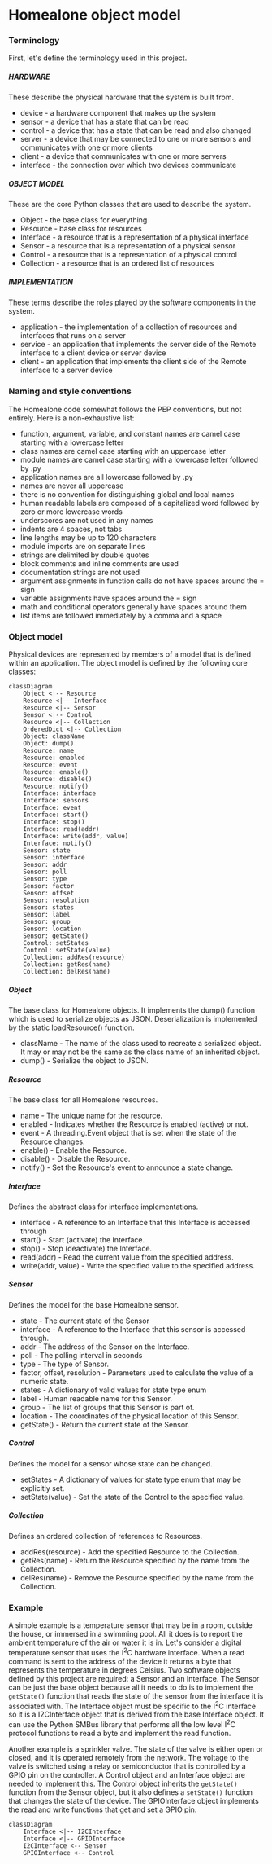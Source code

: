 # Homealone object model

### Terminology

First, let's define the terminology used in this project.

##### HARDWARE
These describe the physical hardware that the system is built from.

- device - a hardware component that makes up the system
- sensor - a device that has a state that can be read
- control - a device that has a state that can be read and also changed
- server - a device that may be connected to one or more sensors and communicates with one or more clients
- client - a device that communicates with one or more servers
- interface - the connection over which two devices communicate

##### OBJECT MODEL
These are the core Python classes that are used to describe the system.

- Object - the base class for everything
- Resource - base class for resources
- Interface - a resource that is a representation of a physical interface
- Sensor - a resource that is a representation of a physical sensor
- Control - a resource that is a representation of a physical control
- Collection - a resource that is an ordered list of resources

##### IMPLEMENTATION
These terms describe the roles played by the software components in the system.

- application - the implementation of a collection of resources and interfaces that runs on a server
- service - an application that implements the server side of the Remote interface to a client device or server device
- client - an application that implements the client side of the Remote interface to a server device

### Naming and style conventions

The Homealone code somewhat follows the PEP conventions, but not entirely.  Here is a non-exhaustive list:

- function, argument, variable, and constant names are camel case starting with a lowercase letter
- class names are camel case starting with an uppercase letter
- module names are camel case starting with a lowercase letter followed by .py
- application names are all lowercase followed by .py
- names are never all uppercase
- there is no convention for distinguishing global and local names
- human readable labels are composed of a capitalized word followed by zero or more lowercase words
- underscores are not used in any names
- indents are 4 spaces, not tabs
- line lengths may be up to 120 characters
- module imports are on separate lines
- strings are delimited by double quotes
- block comments and inline comments are used
- documentation strings are not used
- argument assignments in function calls do not have spaces around the = sign
- variable assignments have spaces around the = sign
- math and conditional operators generally have spaces around them
- list items are followed immediately by a comma and a space

### Object model
Physical devices are represented by members of a model that is defined within an application.  The object model is defined by the following core classes:

```mermaid
classDiagram
	Object <|-- Resource
	Resource <|-- Interface
	Resource <|-- Sensor
	Sensor <|-- Control
	Resource <|-- Collection
	OrderedDict <|-- Collection
	Object: className
	Object: dump()
	Resource: name
	Resource: enabled
	Resource: event
	Resource: enable()
	Resource: disable()
	Resource: notify()
	Interface: interface
	Interface: sensors
	Interface: event
	Interface: start()
	Interface: stop()
	Interface: read(addr)
	Interface: write(addr, value)
	Interface: notify()
    Sensor: state
    Sensor: interface
    Sensor: addr
    Sensor: poll
	Sensor: type
    Sensor: factor
    Sensor: offset
    Sensor: resolution
    Sensor: states
	Sensor: label
	Sensor: group
	Sensor: location
	Sensor: getState()
    Control: setStates
	Control: setState(value)
	Collection: addRes(resource)
	Collection: getRes(name)
	Collection: delRes(name)
```

##### Object
The base class for Homealone objects.  It implements the dump() function which is used to serialize objects as JSON.  Deserialization is implemented by the static loadResource() function.

- className - The name of the class used to recreate a serialized object.  It may or may not be the same as the class name of an inherited object.
- dump() - Serialize the object to JSON.

##### Resource
The base class for all Homealone resources.

- name - The unique name for the resource.
- enabled - Indicates whether the Resource is enabled (active) or not.
- event - A threading.Event object that is set when the state of the Resource changes.
- enable() - Enable the Resource.
- disable() - Disable the Resource.
- notify() - Set the Resource's event to announce a state change.

##### Interface
Defines the abstract class for interface implementations.

- interface - A reference to an Interface that this Interface is accessed through
- start() - Start (activate) the Interface.
- stop() - Stop (deactivate) the Interface.
- read(addr) - Read the current value from the specified address.
- write(addr, value) - Write the specified value to the specified address.

##### Sensor
Defines the model for the base Homealone sensor.

- state - The current state of the Sensor
- interface - A reference to the Interface that this sensor is accessed through.
- addr - The address of the Sensor on the Interface.
- poll - The polling interval in seconds
- type - The type of Sensor.
- factor, offset, resolution - Parameters used to calculate the value of a numeric state.
- states - A dictionary of valid values for state type enum
- label - Human readable name for this Sensor.
- group - The list of groups that this Sensor is part of.
- location - The coordinates of the physical location of this Sensor.
- getState() - Return the current state of the Sensor.

##### Control
Defines the model for a sensor whose state can be changed.

- setStates - A dictionary of values for state type enum that may be explicitly set.
- setState(value) - Set the state of the Control to the specified value.

##### Collection
Defines an ordered collection of references to Resources.

- addRes(resource) - Add the specified Resource to the Collection.
- getRes(name) - Return the Resource specified by the name from the Collection.
- delRes(name) - Remove the Resource specified by the name from the Collection.

### Example
A simple example is a temperature sensor that may be in a room, outside the house, or immersed in a swimming pool.  All it does is to report the ambient temperature of the air or water it is in.  Let's consider a digital temperature sensor that uses the I<sup>2</sup>C hardware interface.  When a read command is sent to the address of the device it returns a byte that represents the temperature in degrees Celsius.  Two software objects defined by this project are required: a Sensor and an Interface.  The Sensor can be just the base object because all it needs to do is to implement the `getState()` function that reads the state of the sensor from the interface it is associated with.  The Interface object must be specific to the I<sup>2</sup>C interface so it is a I2CInterface object that is derived from the base Interface object.  It can use the Python SMBus library that performs all the low level I<sup>2</sup>C protocol functions to read a byte and implement the read function.

Another example is a sprinkler valve.  The state of the valve is either open or closed, and it is operated remotely from the network.  The voltage to the valve is switched using a relay or semiconductor that is controlled by a GPIO pin on the controller.  A Control object and an Interface object are needed to implement this.  The Control object inherits the `getState()` function from the Sensor object, but it also defines a `setState()` function that changes the state of the device.  The GPIOInterface object implements the read and write functions that get and set a GPIO pin.

```mermaid
classDiagram
	Interface <|-- I2CInterface
	Interface <|-- GPIOInterface
	I2CInterface <-- Sensor
	GPIOInterface <-- Control
```
